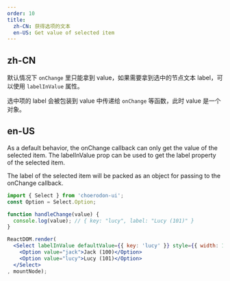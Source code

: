 ```yaml
---
order: 10
title:
  zh-CN: 获得选项的文本
  en-US: Get value of selected item
---
```


## zh-CN

默认情况下 `onChange` 里只能拿到 value，如果需要拿到选中的节点文本 label，可以使用 `labelInValue` 属性。

选中项的 label 会被包装到 value 中传递给 `onChange` 等函数，此时 value 是一个对象。

## en-US

As a default behavior, the onChange callback can only get the value of the selected item. The labelInValue prop can be used to get the label property of the selected item.

The label of the selected item will be packed as an object for passing to the onChange callback.

````jsx
import { Select } from 'choerodon-ui';
const Option = Select.Option;

function handleChange(value) {
  console.log(value); // { key: "lucy", label: "Lucy (101)" }
}

ReactDOM.render(
  <Select labelInValue defaultValue={{ key: 'lucy' }} style={{ width: 120 }} onChange={handleChange}>
    <Option value="jack">Jack (100)</Option>
    <Option value="lucy">Lucy (101)</Option>
  </Select>
, mountNode);
````
